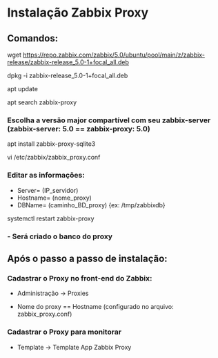 # Instalação Zabbix Proxy

## Comandos:

wget https://repo.zabbix.com/zabbix/5.0/ubuntu/pool/main/z/zabbix-release/zabbix-release_5.0-1+focal_all.deb

dpkg -i zabbix-release_5.0-1+focal_all.deb

apt update

apt search zabbix-proxy

### Escolha a versão major compartível com seu zabbix-server (zabbix-server: 5.0 == zabbix-proxy: 5.0)

apt install zabbix-proxy-sqlite3

vi /etc/zabbix/zabbix_proxy.conf

### Editar as informações:
- Server= (IP_servidor)
- Hostname= (nome_proxy)
- DBName= (caminho_BD_proxy) {ex: /tmp/zabbixdb}

systemctl restart zabbix-proxy

### - Será criado o banco do proxy


## Após o passo a passo de instalação:

### Cadastrar o Proxy no front-end do Zabbix:
    
- Administração → Proxies 
    
- Nome do proxy == Hostname (configurado no arquivo: zabbix_proxy.conf)
    
### Cadastrar o Proxy para monitorar
    
- Template → Template App Zabbix Proxy